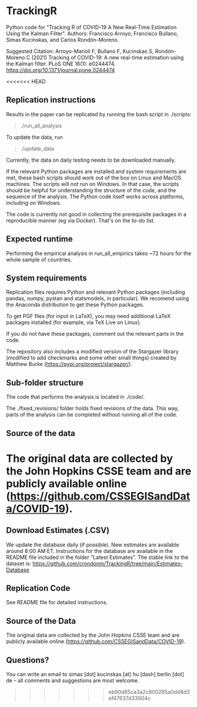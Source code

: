 # TrackingR
Python code for "Tracking R of COVID-19 A New Real-Time Estimation Using the Kalman Filter".
Authors: Francisco Arroyo, Francisco Bullano, Simas Kucinskas, and Carlos Rondón-Moreno.

Suggested Citation: Arroyo-Marioli F, Bullano F, Kucinskas S, Rondón-Moreno C (2021) Tracking of COVID-19: A new real-time estimation using the Kalman filter. PLoS ONE 16(1): e0244474. https://doi.org/10.1371/journal.pone.0244474

<<<<<<< HEAD
## Replication instructions

Results in the paper can be replicated by running the bash script in ./scripts:

> ./run_all_analysis

To update the data, run

> ./update_data

Currently, the data on daily testing needs to be downloaded
manually.

If the relevant Python packages are installed and system requirements are met, these bash scripts should work out of the box
on Linux and MacOS machines. The scripts will *not* run on Windows. In that case, the scripts should be helpful for understanding the structure of the code, and the
sequence of the analysis. The Python code itself works across platforms, including on Windows.

The code is currently not good in collecting the prerequisite packages in a reproducible manner (eg via Docker). That's on the to-do list.

## Expected runtime

Performing the empirical analysis in run_all_empirics takes ~72 hours for the whole sample of countries. 

## System requirements

Replication files requires Python and relevant Python packages (including pandas, numpy, pystan and statsmodels, in particular). We recomend using the Anaconda distribution to get these Python packages.

To get PGF files (for input in LaTeX), you may need additional LaTeX packages installed (for example, via TeX Live on Linux).

If you do not have these packages, comment out the relevant parts in the code.

The repository also includes a modified version of the Stargazer library (modified to add checkmarks and some other small things) 
created by Matthew Burke (https://pypi.org/project/stargazer/).

## Sub-folder structure

The code that performs the analysis is located in ./code/.

The ./fixed_revisions/ folder holds fixed revisions of the data. This way, parts of the analysis can be completed without running all of the code.

## Source of the data

The original data are collected by the John Hopkins CSSE team and are publicly available online (https://github.com/CSSEGISandData/COVID-19).
=======
## Download Estimates (.CSV)

We update the database daily (if possible). New estimates are available around 8:00 AM ET. Instructions for the database are available in the README file included in the folder "Latest Estimates". The stable link to the dataset is: https://github.com/crondonm/TrackingR/tree/main/Estimates-Database


## Replication Code

See README file for detailed instructions. 

## Source of the Data

The original data are collected by the John Hopkins CSSE team and are publicly available online (https://github.com/CSSEGISandData/COVID-19).

## Questions?

You can write an email to simas [dot] kucinskas [at] hu [dash] berlin [dot] de – all comments and suggestions are most welcome.
>>>>>>> eb90d85ca3a2c800285a0d48d3ef47637d33904c
